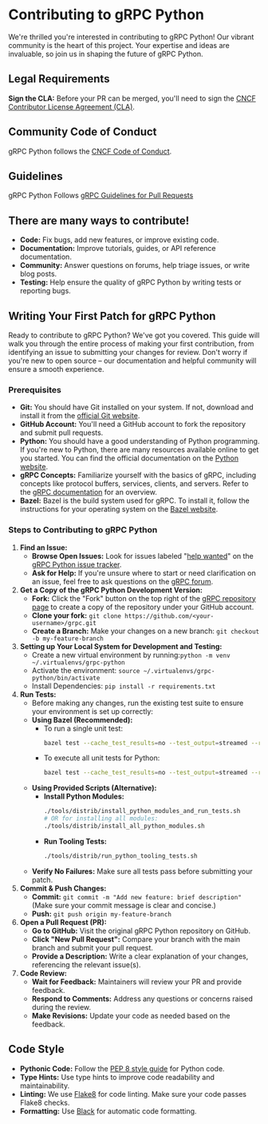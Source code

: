 # Contributing to gRPC Python
We're thrilled you're interested in contributing to gRPC Python!  Our vibrant community is the heart of this project. Your expertise and ideas are invaluable, so join us in shaping the future of gRPC Python.

## Legal Requirements
**Sign the CLA:** Before your PR can be merged, you'll need to sign the [CNCF Contributor License Agreement (CLA)](https://identity.linuxfoundation.org/projects/cncf).

## Community Code of Conduct
gRPC Python follows the [CNCF Code of Conduct](https://github.com/cncf/foundation/blob/master/code-of-conduct.md).


## Guidelines
gRPC Python Follows [gRPC Guidelines for Pull Requests](https://github.com/grpc/grpc/blob/master/CONTRIBUTING.md#guidelines-for-pull-requests)

## There are many ways to contribute!

* **Code:** Fix bugs, add new features, or improve existing code.
* **Documentation:** Improve tutorials, guides, or API reference documentation.
* **Community:** Answer questions on forums, help triage issues, or write blog posts.
* **Testing:** Help ensure the quality of gRPC Python by writing tests or reporting bugs.


## Writing Your First Patch for gRPC Python

Ready to contribute to gRPC Python? We've got you covered.  This guide will walk you through the entire process of making your first contribution, from identifying an issue to submitting your changes for review. Don't worry if you're new to open source – our documentation and helpful community will ensure a smooth experience.

### Prerequisites

* **Git:** You should have Git installed on your system. If not, download and install it from the [official Git website](https://git-scm.com/).
* **GitHub Account:** You'll need a GitHub account to fork the repository and submit pull requests. 
* **Python:** You should have a good understanding of Python programming. If you're new to Python, there are many resources available online to get you started. You can find the official documentation on the [Python website](https://www.python.org/doc/).
* **gRPC Concepts:** Familiarize yourself with the basics of gRPC, including concepts like protocol buffers, services, clients, and servers. Refer to the [gRPC documentation](https://grpc.io/docs/) for an overview.
* **Bazel:** Bazel is the build system used for gRPC. To install it, follow the instructions for your operating system on the [Bazel website](https://bazel.build/install).

### Steps to Contributing to gRPC Python

1. **Find an Issue:**
   * **Browse Open Issues:** Look for issues labeled "[help wanted](https://github.com/grpc/grpc/issues?q=is%3Aopen+label%3A%22disposition%2Fhelp+wanted%22)" on the [gRPC Python issue tracker](https://github.com/grpc/grpc/issues?q=is%3Aissue+is%3Aopen+label%3Alang%2Fpython+sort%3Aupdated-desc).
   * **Ask for Help:** If you're unsure where to start or need clarification on an issue, feel free to ask questions on the [gRPC forum](https://groups.google.com/g/grpc-io).
2. **Get a Copy of the gRPC Python Development Version:**
   * **Fork:**  Click the "Fork" button on the top right of the [gRPC repository page](https://github.com/grpc/grpc) to create a copy of the repository under your GitHub account.
   * **Clone your fork:**
   ```git clone https://github.com/<your-username>/grpc.git```
   * **Create a Branch:** Make your changes on a new branch: 
   ```git checkout -b my-feature-branch```
3. **Setting up Your Local System for Development and Testing:**
   * Create a new virtual environment by running:```python -m venv ~/.virtualenvs/grpc-python```
   * Activate the environment: ```source ~/.virtualenvs/grpc-python/bin/activate```
   * Install Dependencies: ```pip install -r requirements.txt```
4. **Run Tests:**
   * Before making any changes, run the existing test suite to ensure your environment is set up correctly:
   * **Using Bazel (Recommended):**
     * To run a single unit test:
       ```bash
       bazel test --cache_test_results=no --test_output=streamed --runs_per_test=1 --test_timeout=50 "//src/python/grpcio_tests/tests/unit:_abort_test" 
       ```
     * To execute all unit tests for Python:
       ```bash
       bazel test --cache_test_results=no --test_output=streamed --runs_per_test=1 --test_timeout=50 "//src/python/..." 
       ```
   * **Using Provided Scripts (Alternative):**
     * **Install Python Modules:**
       ```bash
       ./tools/distrib/install_python_modules_and_run_tests.sh 
       # OR for installing all modules:
       ./tools/distrib/install_all_python_modules.sh
       ```
     * **Run Tooling Tests:**
       ```bash
       ./tools/distrib/run_python_tooling_tests.sh
       ```
   * **Verify No Failures:** Make sure all tests pass before submitting your patch.
5. **Commit & Push Changes:**
    * **Commit:** `git commit -m "Add new feature: brief description"`  (Make sure your commit message is clear and concise.)
    * **Push:** `git push origin my-feature-branch`
6. **Open a Pull Request (PR):**
    * **Go to GitHub:** Visit the original gRPC Python repository on GitHub.
    * **Click "New Pull Request":** Compare your branch with the main branch and submit your pull request.
    * **Provide a Description:**  Write a clear explanation of your changes, referencing the relevant issue(s).
7. **Code Review:**
    * **Wait for Feedback:** Maintainers will review your PR and provide feedback.
    * **Respond to Comments:**  Address any questions or concerns raised during the review.
    * **Make Revisions:** Update your code as needed based on the feedback.

## Code Style

* **Pythonic Code:** Follow the [PEP 8 style guide](https://www.python.org/dev/peps/pep-0008/) for Python code.
* **Type Hints:** Use type hints to improve code readability and maintainability.
* **Linting:** We use [Flake8](http://flake8.pycqa.org/en/latest/) for code linting. Make sure your code passes Flake8 checks.
* **Formatting:** Use [Black](https://black.readthedocs.io/en/stable/) for automatic code formatting.

